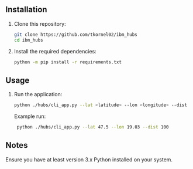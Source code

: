 ## Installation

1. Clone this repository:
    ```sh
    git clone https://github.com/tkornel02/ibm_hubs
    cd ibm_hubs
    ```

2. Install the required dependencies:
    ```sh
    python -m pip install -r requirements.txt
    ```

## Usage

1. Run the application:
    ```sh
    python ./hubs/cli_app.py --lat <latitude> --lon <longitude> --dist <max>
    ```
    Example run:
   ```sh
    python ./hubs/cli_app.py --lat 47.5 --lon 19.03 --dist 100
   ```
## Notes

Ensure you have at least version 3.x Python installed on your system.

